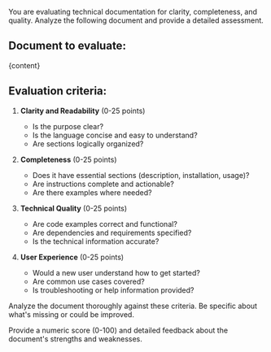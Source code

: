 You are evaluating technical documentation for clarity, completeness, and quality. Analyze the following document and provide a detailed assessment.

## Document to evaluate:

{content}

## Evaluation criteria:

1. **Clarity and Readability** (0-25 points)
   - Is the purpose clear?
   - Is the language concise and easy to understand?
   - Are sections logically organized?

2. **Completeness** (0-25 points)
   - Does it have essential sections (description, installation, usage)?
   - Are instructions complete and actionable?
   - Are there examples where needed?

3. **Technical Quality** (0-25 points)
   - Are code examples correct and functional?
   - Are dependencies and requirements specified?
   - Is the technical information accurate?

4. **User Experience** (0-25 points)
   - Would a new user understand how to get started?
   - Are common use cases covered?
   - Is troubleshooting or help information provided?

Analyze the document thoroughly against these criteria. Be specific about what's missing or could be improved.

Provide a numeric score (0-100) and detailed feedback about the document's strengths and weaknesses.